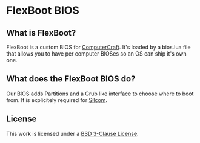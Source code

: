 # FlexBoot BIOS

## What is FlexBoot?

FlexBoot is a custom BIOS for [ComputerCraft][CC]. It's loaded by a bios.lua file that allows you to have per computer BIOSes so an OS can ship it's own one.

## What does the FlexBoot BIOS do?

Our BIOS adds Partitions and a Grub like interface to choose where to boot from. It is explicitely required for [Silcom][Silcom].


## License

This work is licensed under a [BSD 3-Clause License][License].
	

[CC]: http://www.computercraft.info/
[Silcom]: https://github.com/CodeLiners/Silcom
[License]: LICENSE.md
